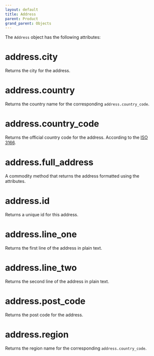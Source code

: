 ```yaml
---
layout: default
title: Address
parent: Product
grand_parent: Objects
---
```

The `Address` object has the following attributes:

# address.city

Returns the city for the address.

# address.country

Returns the country name for the corresponding `address.country_code`.

# address.country_code

Returns the official country code for the address. According to the [ISO 3166](https://en.wikipedia.org/wiki/ISO_3166).

# address.full_address

A commodity method that returns the address formatted using the attributes.

# address.id

Returns a unique id for this address.

# address.line_one

Returns the first line of the address in plain text.

# address.line_two

Returns the second line of the address in plain text.

# address.post_code

Returns the post code for the address.

# address.region

Returns the region name for the corresponding `address.country_code`.
